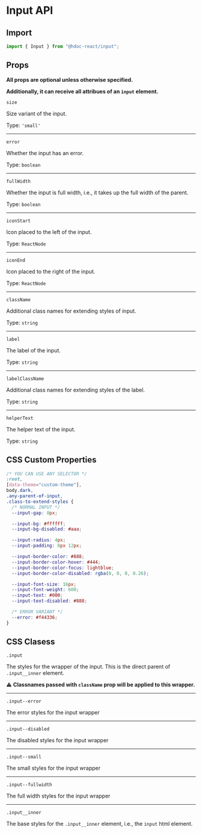 # Input API

## Import

```js
import { Input } from "@hdoc-react/input";
```

## Props

**All props are optional unless otherwise specified.**

**Additionally, it can receive all attribues of an `input` element.**

`size`

Size variant of the input.

Type: `'small'`

---

`error`

Whether the input has an error.

Type: `boolean`

---

`fullWidth`

Whether the input is full width, i.e., it takes up the full width of the parent.

Type: `boolean`

---

`iconStart`

Icon placed to the left of the input.

Type: `ReactNode`

---

`iconEnd`

Icon placed to the right of the input.

Type: `ReactNode`

---

`className`

Additional class names for extending styles of input.

Type: `string`

---

`label`

The label of the input.

Type: `string`

---

`labelClassName`

Additional class names for extending styles of the label.

Type: `string`

---

`helperText`

The helper text of the input.

Type: `string`

## CSS Custom Properties

```css
/* YOU CAN USE ANY SELECTOR */
:root,
[data-theme="custom-theme"],
body.dark,
.any-parent-of-input,
.class-to-extend-styles {
  /* NORMAL INPUT */
  --input-gap: 8px;

  --input-bg: #ffffff;
  --input-bg-disabled: #aaa;

  --input-radius: 4px;
  --input-padding: 8px 12px;

  --input-border-color: #888;
  --input-border-color-hover: #444;
  --input-border-color-focus: lightblue;
  --input-border-color-disabled: rgba(0, 0, 0, 0.26);

  --input-font-size: 16px;
  --input-font-weight: 600;
  --input-text: #000;
  --input-text-disabled: #888;

  /* ERROR VARIANT */
  --error: #f44336;
}
```

## CSS Clasess

`.input`

The styles for the wrapper of the input. This is the direct parent of
`.input__inner` element.

:warning: **Classnames passed with `className` prop will be applied to this wrapper.**

---

`.input--error`

The error styles for the input wrapper

---

`.input--disabled`

The disabled styles for the input wrapper

---

`.input--small`

The small styles for the input wrapper

---

`.input--fullwidth`

The full width styles for the input wrapper

---

`.input__inner`

The base styles for the `.input__inner` element, i.e., the `input` html element.

